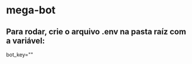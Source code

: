 # mega-bot

## Para rodar, crie o arquivo .env na pasta raíz com a variável:
bot_key="<Chave do bot>"